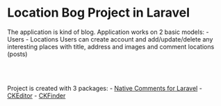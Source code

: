 <h1 style="font-weight: bold">Location Bog Project in Laravel</h1>

<p>
    The application is kind of blog. 
    Application works on 2 basic models:
        - Users 
        - Locations
    Users can create account and add/update/delete any interesting places with title, address and images and comment locations (posts)
</p>

<br><br>

<span>
    Project is created with 3 packages:
    - <a href="https://github.com/laravelista/comments">Native Comments for Laravel</a>
    - <a href="https://github.com/ckeditor/">CKEditor</a>
    - <a href="https://github.com/ckfinder">CKFinder</a>
</span>
